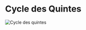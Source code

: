 # Cycle des Quintes

![Cycle des quintes](https://raw.githubusercontent.com/atouchard/music/master/assets/images/cycle-of-fifth.png "Cycle des quintes")